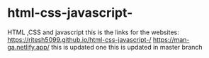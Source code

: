 # html-css-javascript-
HTML ,CSS and  javascript
this is the links for the websites:
https://ritesh5099.github.io/html-css-javascript-/
https://man-ga.netlify.app/
this is updated one
this is updated in master branch
